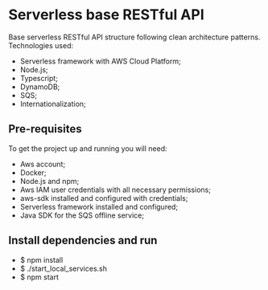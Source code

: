 # Serverless base RESTful API
Base serverless RESTful API structure following clean architecture patterns. Technologies used:
  - Serverless framework with AWS Cloud Platform;
  - Node.js;
  - Typescript;
  - DynamoDB;
  - SQS;
  - Internationalization;

## Pre-requisites
To get the project up and running you will need:
 - Aws account;
 - Docker;
 - Node.js and npm;
 - Aws IAM user credentials with all necessary permissions;
 - aws-sdk installed and configured with credentials;
 - Serverless framework installed and configured;
 - Java SDK for the SQS offline service;

## Install dependencies and run
 - $ npm install
 - $ ./start_local_services.sh
 - $ npm start